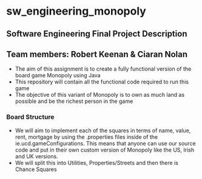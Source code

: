 # sw_engineering_monopoly
## Software Engineering Final Project Description
## Team members: Robert Keenan & Ciaran Nolan

- The aim of this assignment is to create a fully functional version of the board game Monopoly using Java
- This repository will contain all the functional code required to run this game
- The objective of this variant of Monopoly is to own as much land as possible and be the richest person in the game


### Board Structure

- We will aim to implement each of the squares in terms of name, value, rent, mortgage by using the .properties files inside of the ie.ucd.gameConfigurations. This means that anyone can use our source code and put in their own custom version of Monopoly like the US, Irish and UK versions. 
- We will split this into Utilities, Properties/Streets and then there is Chance Squares